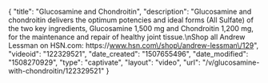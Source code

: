 {
    "title": "Glucosamine and Chondroitin",
    "description": "Glucosamine and chondroitin delivers the optimum potencies and ideal forms (All Sulfate) of the two key ingredients, Glucosamine 1,500 mg and Chondroitin 1,200 mg, for the maintenance and repair of healthy joint tissue.\nShop all Andrew Lessman on HSN.com: https:\/\/www.hsn.com\/shop\/andrew-lessman\/129",
    "videoid": "122329521",
    "date_created": "1507655496",
    "date_modified": "1508270929",
    "type": "captivate",
    "layout": "video",
    "url": "\/v\/glucosamine-with-chondroitin\/122329521"
}